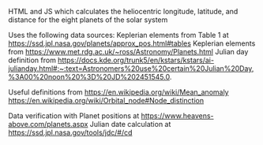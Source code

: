 HTML and JS which calculates the heliocentric longitude, latitude, and distance for the eight planets of the solar system

Uses the following data sources:
Keplerian elements from Table 1 at https://ssd.jpl.nasa.gov/planets/approx_pos.html#tables 
Keplerian elements from https://www.met.rdg.ac.uk/~ross/Astronomy/Planets.html
Julian day definition from https://docs.kde.org/trunk5/en/kstars/kstars/ai-julianday.html#:~:text=Astronomers%20use%20certain%20Julian%20Day,%3A00%20noon%20%3D%20JD%202451545.0.

Useful definitions from
https://en.wikipedia.org/wiki/Mean_anomaly
https://en.wikipedia.org/wiki/Orbital_node#Node_distinction

Data verification with
Planet positions at https://www.heavens-above.com/planets.aspx
Julian date calculation at https://ssd.jpl.nasa.gov/tools/jdc/#/cd 
